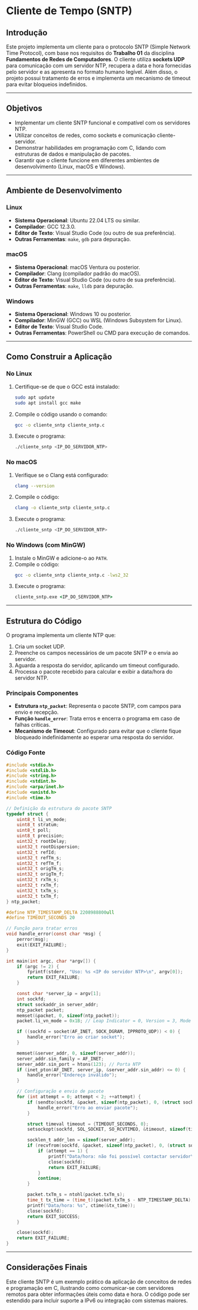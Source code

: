 # Cliente de Tempo (SNTP)

## Introdução

Este projeto implementa um cliente para o protocolo SNTP (Simple Network Time Protocol), com base nos requisitos do **Trabalho 01** da disciplina **Fundamentos de Redes de Computadores**. O cliente utiliza **sockets UDP** para comunicação com um servidor NTP, recupera a data e hora fornecidas pelo servidor e as apresenta no formato humano legível. Além disso, o projeto possui tratamento de erros e implementa um mecanismo de timeout para evitar bloqueios indefinidos.

---

## Objetivos

- Implementar um cliente SNTP funcional e compatível com os servidores NTP.
- Utilizar conceitos de redes, como sockets e comunicação cliente-servidor.
- Demonstrar habilidades em programação com C, lidando com estruturas de dados e manipulação de pacotes.
- Garantir que o cliente funcione em diferentes ambientes de desenvolvimento (Linux, macOS e Windows).

---

## Ambiente de Desenvolvimento

### Linux
- **Sistema Operacional**: Ubuntu 22.04 LTS ou similar.
- **Compilador**: GCC 12.3.0.
- **Editor de Texto**: Visual Studio Code (ou outro de sua preferência).
- **Outras Ferramentas**: `make`, `gdb` para depuração.

### macOS
- **Sistema Operacional**: macOS Ventura ou posterior.
- **Compilador**: Clang (compilador padrão do macOS).
- **Editor de Texto**: Visual Studio Code (ou outro de sua preferência).
- **Outras Ferramentas**: `make`, `lldb` para depuração.

### Windows
- **Sistema Operacional**: Windows 10 ou posterior.
- **Compilador**: MinGW (GCC) ou WSL (Windows Subsystem for Linux).
- **Editor de Texto**: Visual Studio Code.
- **Outras Ferramentas**: PowerShell ou CMD para execução de comandos.

---

## Como Construir a Aplicação

### No Linux
1. Certifique-se de que o GCC está instalado:
   ```bash
   sudo apt update
   sudo apt install gcc make
   ```
2. Compile o código usando o comando:
   ```bash
   gcc -o cliente_sntp cliente_sntp.c
   ```
3. Execute o programa:
   ```bash
   ./cliente_sntp <IP_DO_SERVIDOR_NTP>
   ```

### No macOS
1. Verifique se o Clang está configurado:
   ```bash
   clang --version
   ```
2. Compile o código:
   ```bash
   clang -o cliente_sntp cliente_sntp.c
   ```
3. Execute o programa:
   ```bash
   ./cliente_sntp <IP_DO_SERVIDOR_NTP>
   ```

### No Windows (com MinGW)
1. Instale o MinGW e adicione-o ao `PATH`.
2. Compile o código:
   ```bash
   gcc -o cliente_sntp cliente_sntp.c -lws2_32
   ```
3. Execute o programa:
   ```cmd
   cliente_sntp.exe <IP_DO_SERVIDOR_NTP>
   ```

---

## Estrutura do Código

O programa implementa um cliente NTP que:
1. Cria um socket UDP.
2. Preenche os campos necessários de um pacote SNTP e o envia ao servidor.
3. Aguarda a resposta do servidor, aplicando um timeout configurado.
4. Processa o pacote recebido para calcular e exibir a data/hora do servidor NTP.

### Principais Componentes
- **Estrutura `ntp_packet`**: Representa o pacote SNTP, com campos para envio e recepção.
- **Função `handle_error`**: Trata erros e encerra o programa em caso de falhas críticas.
- **Mecanismo de Timeout**: Configurado para evitar que o cliente fique bloqueado indefinidamente ao esperar uma resposta do servidor.

### Código Fonte
```c
#include <stdio.h>
#include <stdlib.h>
#include <string.h>
#include <stdint.h>
#include <arpa/inet.h>
#include <unistd.h>
#include <time.h>

// Definição da estrutura do pacote SNTP
typedef struct {
    uint8_t li_vn_mode;
    uint8_t stratum;
    uint8_t poll;
    uint8_t precision;
    uint32_t rootDelay;
    uint32_t rootDispersion;
    uint32_t refId;
    uint32_t refTm_s;
    uint32_t refTm_f;
    uint32_t origTm_s;
    uint32_t origTm_f;
    uint32_t rxTm_s;
    uint32_t rxTm_f;
    uint32_t txTm_s;
    uint32_t txTm_f;
} ntp_packet;

#define NTP_TIMESTAMP_DELTA 2208988800ull
#define TIMEOUT_SECONDS 20

// Função para tratar erros
void handle_error(const char *msg) {
    perror(msg);
    exit(EXIT_FAILURE);
}

int main(int argc, char *argv[]) {
    if (argc != 2) {
        fprintf(stderr, "Uso: %s <IP do servidor NTP>\n", argv[0]);
        return EXIT_FAILURE;
    }

    const char *server_ip = argv[1];
    int sockfd;
    struct sockaddr_in server_addr;
    ntp_packet packet;
    memset(&packet, 0, sizeof(ntp_packet));
    packet.li_vn_mode = 0x1B; // Leap Indicator = 0, Version = 3, Mode = 3 (Client)

    if ((sockfd = socket(AF_INET, SOCK_DGRAM, IPPROTO_UDP)) < 0) {
        handle_error("Erro ao criar socket");
    }

    memset(&server_addr, 0, sizeof(server_addr));
    server_addr.sin_family = AF_INET;
    server_addr.sin_port = htons(123); // Porta NTP
    if (inet_pton(AF_INET, server_ip, &server_addr.sin_addr) <= 0) {
        handle_error("Endereço inválido");
    }

    // Configuração e envio de pacote
    for (int attempt = 0; attempt < 2; ++attempt) {
        if (sendto(sockfd, &packet, sizeof(ntp_packet), 0, (struct sockaddr *)&server_addr, sizeof(server_addr)) < 0) {
            handle_error("Erro ao enviar pacote");
        }

        struct timeval timeout = {TIMEOUT_SECONDS, 0};
        setsockopt(sockfd, SOL_SOCKET, SO_RCVTIMEO, &timeout, sizeof(timeout));

        socklen_t addr_len = sizeof(server_addr);
        if (recvfrom(sockfd, &packet, sizeof(ntp_packet), 0, (struct sockaddr *)&server_addr, &addr_len) < 0) {
            if (attempt == 1) {
                printf("Data/hora: não foi possível contactar servidor\n");
                close(sockfd);
                return EXIT_FAILURE;
            }
            continue;
        }

        packet.txTm_s = ntohl(packet.txTm_s);
        time_t tx_time = (time_t)(packet.txTm_s - NTP_TIMESTAMP_DELTA);
        printf("Data/hora: %s", ctime(&tx_time));
        close(sockfd);
        return EXIT_SUCCESS;
    }

    close(sockfd);
    return EXIT_FAILURE;
}
```

---

## Considerações Finais

Este cliente SNTP é um exemplo prático da aplicação de conceitos de redes e programação em C, ilustrando como comunicar-se com servidores remotos para obter informações úteis como data e hora. O código pode ser estendido para incluir suporte a IPv6 ou integração com sistemas maiores.